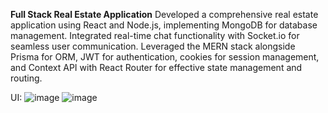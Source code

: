 **Full Stack Real Estate Application**
Developed a comprehensive real estate application using React and Node.js, implementing MongoDB for database management. 
Integrated real-time chat functionality with Socket.io for seamless user communication. Leveraged the MERN stack alongside Prisma for ORM, 
JWT for authentication, cookies for session management, and Context API with React Router for effective state management and routing.

UI:
![image](https://github.com/user-attachments/assets/f77a0c4b-9e41-47fa-acc8-81fcc2764a2a)
![image](https://github.com/user-attachments/assets/53a1c186-e4ce-4d8e-9952-fab9512f44ac)
